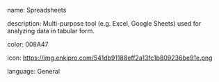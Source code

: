 name: Spreadsheets

description: Multi-purpose tool (e.g. Excel, Google Sheets) used for analyzing data in tabular form.

color: 008A47

icon: https://img.enkipro.com/541db91188eff2a13fc1b809236be91e.png

language: General
